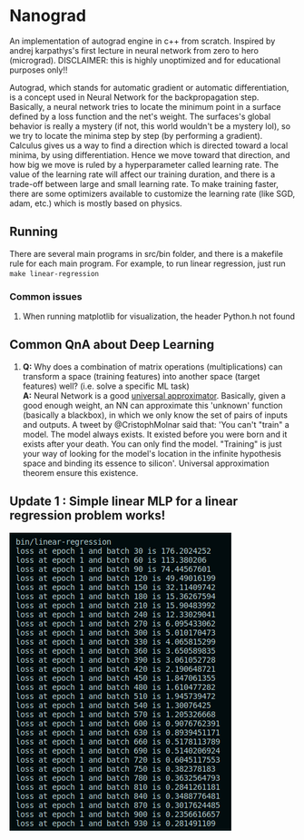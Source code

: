 # Nanograd

An implementation of autograd engine in c++ from scratch. Inspired by andrej karpathys's first lecture in neural network from zero to hero (micrograd).
DISCLAIMER: this is highly unoptimized and for educational purposes only!!

Autograd, which stands for automatic gradient or automatic differentiation, is a concept used in Neural Network for the backpropagation step.
Basically, a neural network tries to locate the minimum point in a surface defined by a loss function and the net's weight.
The surfaces's global behavior is really a mystery (if not, this world wouldn't be a mystery lol), so we try to locate the minima step by step (by performing a gradient).
Calculus gives us a way to find a direction which is directed toward a local minima, by using differentiation.
Hence we move toward that direction, and how big we move is ruled by a hyperparameter called learning rate.
The value of the learning rate will affect our training duration, and there is a trade-off between large and small learning rate.
To make training faster, there are some optimizers available to customize the learning rate (like SGD, adam, etc.) which is mostly based on physics.

## Running

There are several main programs in src/bin folder, and there is a makefile rule for each main program.
For example, to run linear regression, just run `make linear-regression`

### Common issues

1.  When running matplotlib for visualization, the header Python.h not found

## Common QnA about Deep Learning

1. **Q:** Why does a combination of matrix operations (multiplications) can transform a space (training features) into another space (target features) well? (i.e. solve a specific ML task)
   <br/>
   **A:** Neural Network is a good [universal approximator](https://en.wikipedia.org/wiki/Universal_approximation_theorem). Basically, given a good enough weight, an NN can approximate this 'unknown' function (basically a blackbox), in which we only know the set of pairs of inputs and outputs. A tweet by @CristophMolnar said that: 'You can't "train" a model. The model always exists. It existed before you were born and it exists after your death. You can only find the model. "Training" is just your way of looking for the model's location in the infinite hypothesis space and binding its essence to silicon'. Universal approximation theorem ensure this existence.

## Update 1 : Simple linear MLP for a linear regression problem works!

![lin-reg](./assets/train-linear-regression.png)
